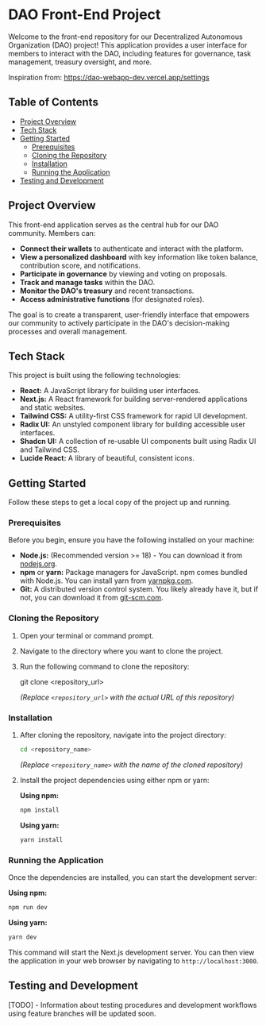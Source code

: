 # DAO Front-End Project

Welcome to the front-end repository for our Decentralized Autonomous Organization (DAO) project! This application provides a user interface for members to interact with the DAO, including features for governance, task management, treasury oversight, and more.

Inspiration from:
https://dao-webapp-dev.vercel.app/settings

## Table of Contents

- [Project Overview](#project-overview)
- [Tech Stack](#tech-stack)
- [Getting Started](#getting-started)
  - [Prerequisites](#prerequisites)
  - [Cloning the Repository](#cloning-the-repository)
  - [Installation](#installation)
  - [Running the Application](#running-the-application)
- [Testing and Development](#testing-and-development)

## Project Overview

This front-end application serves as the central hub for our DAO community. Members can:

- **Connect their wallets** to authenticate and interact with the platform.
- **View a personalized dashboard** with key information like token balance, contribution score, and notifications.
- **Participate in governance** by viewing and voting on proposals.
- **Track and manage tasks** within the DAO.
- **Monitor the DAO's treasury** and recent transactions.
- **Access administrative functions** (for designated roles).

The goal is to create a transparent, user-friendly interface that empowers our community to actively participate in the DAO's decision-making processes and overall management.

## Tech Stack

This project is built using the following technologies:

- **React:** A JavaScript library for building user interfaces.
- **Next.js:** A React framework for building server-rendered applications and static websites.
- **Tailwind CSS:** A utility-first CSS framework for rapid UI development.
- **Radix UI:** An unstyled component library for building accessible user interfaces.
- **Shadcn UI:** A collection of re-usable UI components built using Radix UI and Tailwind CSS.
- **Lucide React:** A library of beautiful, consistent icons.

## Getting Started

Follow these steps to get a local copy of the project up and running.

### Prerequisites

Before you begin, ensure you have the following installed on your machine:

- **Node.js:** (Recommended version >= 18) - You can download it from [nodejs.org](https://nodejs.org/).
- **npm** or **yarn:** Package managers for JavaScript. npm comes bundled with Node.js. You can install yarn from [yarnpkg.com](https://yarnpkg.com/).
- **Git:** A distributed version control system. You likely already have it, but if not, you can download it from [git-scm.com](https://git-scm.com/).

### Cloning the Repository

1. Open your terminal or command prompt.
2. Navigate to the directory where you want to clone the project.
3. Run the following command to clone the repository:

   git clone <repository_url>


   *(Replace `<repository_url>` with the actual URL of this repository)*

### Installation

1. After cloning the repository, navigate into the project directory:

   ```bash
   cd <repository_name>
   ```

   *(Replace `<repository_name>` with the name of the cloned repository)*

2. Install the project dependencies using either npm or yarn:

   **Using npm:**

   ```bash
   npm install
   ```

   **Using yarn:**

   ```bash
   yarn install
   ```

### Running the Application

Once the dependencies are installed, you can start the development server:

**Using npm:**

```bash
npm run dev
```

**Using yarn:**

```bash
yarn dev
```

This command will start the Next.js development server. You can then view the application in your web browser by navigating to `http://localhost:3000`.

## Testing and Development

[TODO] - Information about testing procedures and development workflows using feature branches will be updated soon.
```